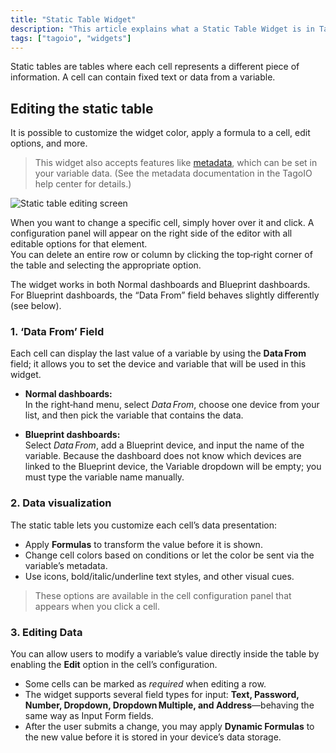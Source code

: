 ```yaml
---
title: "Static Table Widget"
description: "This article explains what a Static Table Widget is in TagoIO and how to edit its appearance and behavior, including customization options and features accepted by the widget."
tags: ["tagoio", "widgets"]
---
```

Static tables are tables where each cell represents a different piece of information. A cell can contain fixed text or data from a variable.

## Editing the static table
It is possible to customize the widget color, apply a formula to a cell, edit options, and more.

> This widget also accepts features like [metadata](/tagoio/devices/payload-parser/metadata.md), which can be set in your variable data. (See the metadata documentation in the TagoIO help center for details.)

![Static table editing screen](/docs_imagem/tagoio/static-table-widget-2.gif)

When you want to change a specific cell, simply hover over it and click. A configuration panel will appear on the right side of the editor with all editable options for that element.  
You can delete an entire row or column by clicking the top‑right corner of the table and selecting the appropriate option.

The widget works in both Normal dashboards and Blueprint dashboards. For Blueprint dashboards, the “Data From” field behaves slightly differently (see below).


### 1. ‘Data From’ Field
Each cell can display the last value of a variable by using the **Data From** field; it allows you to set the device and variable that will be used in this widget.

- **Normal dashboards:**  
  In the right‑hand menu, select *Data From*, choose one device from your list, and then pick the variable that contains the data.

- **Blueprint dashboards:**  
  Select *Data From*, add a Blueprint device, and input the name of the variable. Because the dashboard does not know which devices are linked to the Blueprint device, the Variable dropdown will be empty; you must type the variable name manually.

### 2. Data visualization
The static table lets you customize each cell’s data presentation:

- Apply **Formulas** to transform the value before it is shown.
- Change cell colors based on conditions or let the color be sent via the variable’s metadata.
- Use icons, bold/italic/underline text styles, and other visual cues.

> These options are available in the cell configuration panel that appears when you click a cell.

### 3. Editing Data
You can allow users to modify a variable’s value directly inside the table by enabling the **Edit** option in the cell’s configuration.  

- Some cells can be marked as *required* when editing a row.
- The widget supports several field types for input: **Text, Password, Number, Dropdown, Dropdown Multiple, and Address**—behaving the same way as Input Form fields.
- After the user submits a change, you may apply **Dynamic Formulas** to the new value before it is stored in your device’s data storage.
